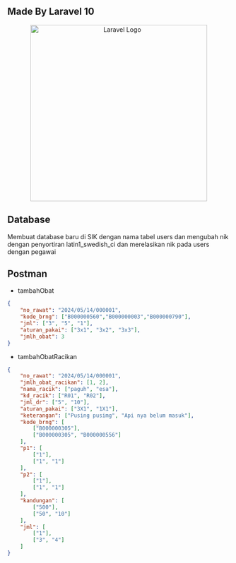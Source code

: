 ## Made By Laravel 10
<p align="center"><a href="https://laravel.com" target="_blank"><img src="https://raw.githubusercontent.com/laravel/art/master/logo-lockup/5%20SVG/2%20CMYK/1%20Full%20Color/laravel-logolockup-cmyk-red.svg" width="400" alt="Laravel Logo"></a></p>


## Database 
Membuat database baru di SIK dengan nama tabel users
dan mengubah nik dengan penyortiran latin1_swedish_ci dan merelasikan nik pada users dengan pegawai 

## Postman
- tambahObat
```json
{
    "no_rawat": "2024/05/14/000001",
    "kode_brng": ["B000000560","B000000003","B000000790"],
    "jml": ["3", "5", "1"],
    "aturan_pakai": ["3x1", "3x2", "3x3"],
    "jmlh_obat": 3
}
 ```

- tambahObatRacikan
```json
{
    "no_rawat": "2024/05/14/000001",
    "jmlh_obat_racikan": [1, 2],
    "nama_racik": ["paguh", "esa"],
    "kd_racik": ["R01", "R02"],
    "jml_dr": ["5", "10"],
    "aturan_pakai": ["3X1", "1X1"],
    "keterangan": ["Pusing pusimg", "Api nya belum masuk"],
    "kode_brng": [
        ["B000000305"], 
        ["B000000305", "B000000556"]
    ],
    "p1": [
        ["1"], 
        ["1", "1"]
    ],
    "p2": [
        ["1"], 
        ["1", "1"]
    ],
    "kandungan": [
        ["500"], 
        ["50", "10"]
    ],
    "jml": [
        ["1"], 
        ["3", "4"]
    ]
}
 ```

